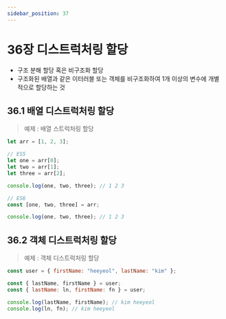 ```yaml
---
sidebar_position: 37
---
```


# 36장 디스트럭처링 할당

- 구조 분해 할당 혹은 비구조화 할당
- 구조화된 배열과 같은 이터러블 또는 객체를 비구조화하여 1개 이상의 변수에 개별적으로 할당하는 것

## 36.1 배열 디스트럭처링 할당

> 예제 : 배열 스트럭처링 할당

```js
let arr = [1, 2, 3];

// ES5
let one = arr[0];
let two = arr[1];
let three = arr[2];

console.log(one, two, three); // 1 2 3

// ES6
const [one, two, three] = arr;

console.log(one, two, three); // 1 2 3
```

## 36.2 객체 디스트럭처링 할당

> 예제 : 객체 디스트럭처링 할당

```js
const user = { firstName: "heeyeol", lastName: "kim" };

const { lastName, firstName } = user;
const { lastName: ln, firstName: fn } = user;

console.log(lastName, firstName); // kim heeyeol
console.log(ln, fn); // kim heeyeol
```
